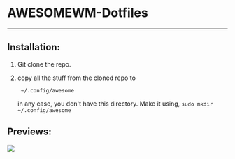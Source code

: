 # AWESOMEWM-Dotfiles
-----

## Installation:
1. Git clone the repo.
2. copy all the stuff from the cloned repo to 

   ` ~/.config/awesome`

    in any case, you don't have this directory. Make it using,
`sudo mkdir ~/.config/awesome`


## Previews:
[![](https://i.ibb.co/M2JMP4P/Screenshot-from-2021-12-07-14-25-50.png)](http://https://i.ibb.co/M2JMP4P/Screenshot-from-2021-12-07-14-25-50.png)
